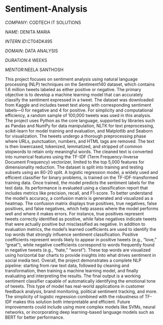 # Sentiment-Analysis
*COMPANY*: CODTECH IT SOLUTIONS

*NAME*: DENITA MARIA

*INTERN ID*:CT04DK495

*DOMAIN*: DATA ANALYSIS

*DURATION*:4 WEEKS

*MENTOR*:NEELA SANTHOSH

This project focuses on sentiment analysis using natural language processing (NLP) techniques on the Sentiment140 dataset, which contains 1.6 million tweets labeled as either positive or negative. The primary objective is to develop a machine learning model that can accurately classify the sentiment expressed in a tweet. The dataset was downloaded from Kaggle and includes tweet text along with corresponding sentiment labels—0 for negative and 4 for positive. For simplicity and computational efficiency, a random sample of 100,000 tweets was used in this analysis. The project uses Python as the core language, supported by libraries such as Pandas and NumPy for data manipulation, NLTK for text preprocessing, scikit-learn for model training and evaluation, and Matplotlib and Seaborn for visualization. 
The tweets undergo a thorough preprocessing phase where URLs, punctuation, numbers, and HTML tags are removed. The text is then lowercased, tokenized, lemmatized, and stripped of common stopwords to retain only meaningful words. The cleaned text is converted into numerical features using the TF-IDF (Term Frequency-Inverse Document Frequency) vectorizer, limited to the top 5,000 features for dimensionality reduction. The dataset is split into training and testing subsets using an 80-20 split. A logistic regression model, a widely used and efficient classifier for binary problems, is trained on the TF-IDF-transformed training data. Once trained, the model predicts the sentiment labels for the test data. Its performance is evaluated using a classification report that includes metrics like precision, recall, and F1-score. To better understand the model’s accuracy, a confusion matrix is generated and visualized as a heatmap. The confusion matrix displays true positives, true negatives, false positives, and false negatives, which help assess where the model performs well and where it makes errors. For instance, true positives represent tweets correctly identified as positive, while false negatives indicate tweets that were actually positive but misclassified as negative. In addition to evaluation metrics, the model’s learned coefficients are used to identify the top words that strongly influence sentiment classification. Positive coefficients represent words likely to appear in positive tweets (e.g., “love,” “great”), while negative coefficients correspond to words frequently found in negative tweets (e.g., “hate,” “worst”). These top words are visualized using horizontal bar charts to provide insights into what drives sentiment in social media text. Overall, the project demonstrates a complete NLP pipeline: starting from raw text data, followed by cleaning and transformation, then training a machine learning model, and finally evaluating and interpreting the results. The final output is a working sentiment classifier capable of automatically identifying the emotional tone of tweets. This type of model has real-world applications in customer feedback analysis, brand monitoring, political sentiment tracking, and more. The simplicity of logistic regression combined with the robustness of TF-IDF makes this solution both interpretable and efficient. Future improvements could include using more complex models like SVMs, neural networks, or incorporating deep learning-based language models such as BERT for better performance.
